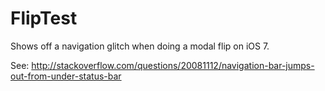 FlipTest
========

Shows off a navigation glitch when doing a modal flip on iOS 7.

See: http://stackoverflow.com/questions/20081112/navigation-bar-jumps-out-from-under-status-bar 

